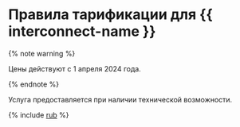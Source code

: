 # Правила тарификации для {{ interconnect-name }}

{% note warning %}

Цены действуют с 1 апреля 2024 года.

{% endnote %}

Услуга предоставляется при наличии технической возможности.



{% include [rub](../_pricing/interconnect/rub.md) %}



